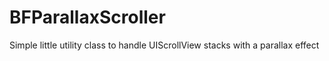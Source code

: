 BFParallaxScroller
==================

Simple little utility class to handle UIScrollView stacks with a parallax effect
